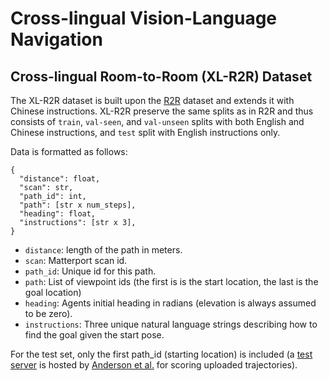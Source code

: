 # Cross-lingual Vision-Language Navigation


## Cross-lingual Room-to-Room (XL-R2R) Dataset

The XL-R2R dataset is built upon the [R2R](https://arxiv.org/abs/1711.07280) dataset and extends it with Chinese instructions. 
XL-R2R preserve the same splits as in R2R and thus consists of `train`, `val-seen`, and `val-unseen` splits with both English and Chinese instructions, and `test` split with English instructions only.  

Data is formatted as follows:
```
{
  "distance": float,
  "scan": str,
  "path_id": int,
  "path": [str x num_steps],
  "heading": float,
  "instructions": [str x 3],
}
```
- `distance`: length of the path in meters.
- `scan`: Matterport scan id.
- `path_id`: Unique id for this path.
- `path`: List of viewpoint ids (the first is is the start location, the last is the goal location)
- `heading`: Agents initial heading in radians (elevation is always assumed to be zero).
- `instructions`: Three unique natural language strings describing how to find the goal given the start pose.

For the test set, only the first path_id (starting location) is included (a [test server](https://evalai.cloudcv.org/web/challenges/challenge-page/97/overview) is hosted by [Anderson et al.](https://arxiv.org/abs/1711.07280) for scoring uploaded trajectories).
